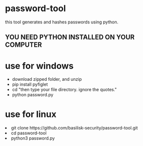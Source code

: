 # password-tool 
<p> this tool generates and hashes passwords using python.
  </p>
  <h2> YOU NEED PYTHON INSTALLED ON YOUR COMPUTER</h2>
<h1> use for windows </h1>
<p> 
  <ul>
    <li> download zipped folder, and unzip </li>
    <li> pip install pyfiglet </li>
    <li> cd "then type your file directory. ignore the quotes." </li>
    <li> python password.py </li>
    </ul>
  </p>

<h1> use for linux </h1>
<li> git clone https://github.com/basilisk-security/password-tool.git </li>
<li> cd password-tool </li>
<li> python3 password.py  </li>
